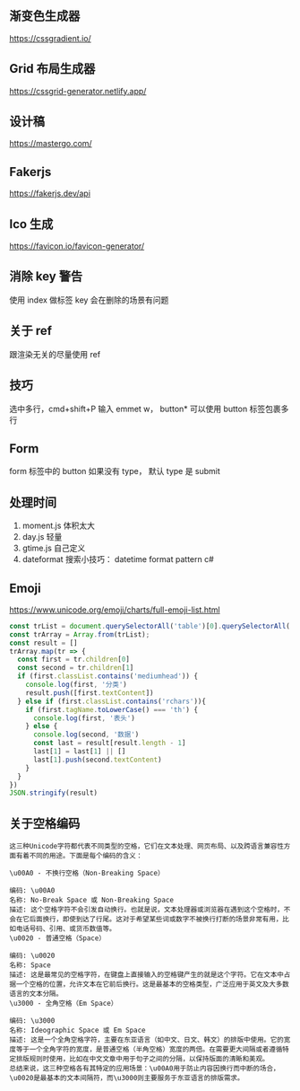 ## 渐变色生成器
https://cssgradient.io/

## Grid 布局生成器
https://cssgrid-generator.netlify.app/

## 设计稿
https://mastergo.com/

## Fakerjs
https://fakerjs.dev/api

## Ico 生成
https://favicon.io/favicon-generator/

## 消除 key 警告
使用 index 做标签 key 会在删除的场景有问题

## 关于 ref 
跟渲染无关的尽量使用 ref

## 技巧
选中多行，cmd+shift+P 输入 emmet w， button* 可以使用 button 标签包裹多行

## Form
form 标签中的 button 如果没有 type， 默认 type 是 submit

## 处理时间
1. moment.js 体积太大
2. day.js 轻量
3. gtime.js 自己定义
4. dateformat 搜索小技巧： datetime format pattern c#

## Emoji
https://www.unicode.org/emoji/charts/full-emoji-list.html

```Javascript
const trList = document.querySelectorAll('table')[0].querySelectorAll('tr');
const trArray = Array.from(trList);
const result = []
trArray.map(tr => {
  const first = tr.children[0]
  const second = tr.children[1]
  if (first.classList.contains('mediumhead')) {
    console.log(first, '分类')
    result.push([first.textContent])
  } else if (first.classList.contains('rchars')){
    if (first.tagName.toLowerCase() === 'th') {
      console.log(first, '表头')
    } else {
      console.log(second, '数据')
      const last = result[result.length - 1]
      last[1] = last[1] || []
      last[1].push(second.textContent)
    }
  }
})
JSON.stringify(result)
```
## 关于空格编码
```
这三种Unicode字符都代表不同类型的空格，它们在文本处理、网页布局、以及跨语言兼容性方面有着不同的用途。下面是每个编码的含义：

\u00A0 - 不换行空格（Non-Breaking Space）

编码: \u00A0
名称: No-Break Space 或 Non-Breaking Space
描述: 这个空格字符不会引发自动换行。也就是说，文本处理器或浏览器在遇到这个空格时，不会在它后面换行，即使到达了行尾。这对于希望某些词或数字不被换行打断的场景非常有用，比如电话号码、引用、或货币数值等。
\u0020 - 普通空格（Space）

编码: \u0020
名称: Space
描述: 这是最常见的空格字符，在键盘上直接输入的空格键产生的就是这个字符。它在文本中占据一个空格的位置，允许文本在它前后换行。这是最基本的空格类型，广泛应用于英文及大多数语言的文本分隔。
\u3000 - 全角空格（Em Space）

编码: \u3000
名称: Ideographic Space 或 Em Space
描述: 这是一个全角空格字符，主要在东亚语言（如中文、日文、韩文）的排版中使用。它的宽度等于一个全角字符的宽度，是普通空格（半角空格）宽度的两倍。在需要更大间隔或者遵循特定排版规则时使用，比如在中文文章中用于句子之间的分隔，以保持版面的清晰和美观。
总结来说，这三种空格各有其特定的应用场景：\u00A0用于防止内容因换行而中断的场合，\u0020是最基本的文本间隔符，而\u3000则主要服务于东亚语言的排版需求。
```